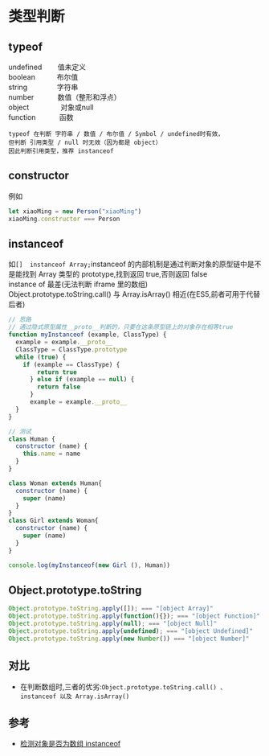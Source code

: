 # 类型判断

## typeof
undefined        值未定义  
boolean           布尔值  
string               字符串  
number            数值（整形和浮点）  
object                对象或null  
function            函数  
```
typeof 在判断 字符串 / 数值 / 布尔值 / Symbol / undefined时有效，  
但判断 引用类型 / null 时无效（因为都是 object）  
因此判断引用类型，推荐 instanceof
```

## constructor
例如
```js
let xiaoMing = new Person("xiaoMing")
xiaoMing.constructor === Person
```

## instanceof
如`[]  instanceof Array;`instanceof 的内部机制是通过判断对象的原型链中是不是能找到 Array 类型的 prototype,找到返回 true,否则返回 false  
instance of 最差(无法判断 iframe 里的数组)  
Object.prototype.toString.call() 与 Array.isArray() 相近(在ES5,前者可用于代替后者)  
```js
// 思路
// 通过隐式原型属性__proto__判断的，只要在这条原型链上的对象存在相等true
function myInstanceof (example, ClassType) {
  example = example.__proto__
  ClassType = ClassType.prototype
  while (true) {
    if (example == ClassType) {
	    return true
	  } else if (example == null) {
	    return false  
	  }
	  example = example.__proto__
  }
}

// 测试
class Human {
  constructor (name) {
    this.name = name
  }
}

class Woman extends Human{
  constructor (name) {
    super (name)
  }
}
class Girl extends Woman{
  constructor (name) {
    super (name)
  }
}

console.log(myInstanceof(new Girl (), Human))
```

## Object.prototype.toString
```js
Object.prototype.toString.apply([]); === "[object Array]"
Object.prototype.toString.apply(function(){}); === "[object Function]"
Object.prototype.toString.apply(null); === "[object Null]"
Object.prototype.toString.apply(undefined); === "[object Undefined]"
Object.prototype.toString.apply(new Number()) === "[object Number]"
```

## 对比
- 在判断数组时,三者的优劣:`Object.prototype.toString.call() 、 instanceof 以及 Array.isArray()`


## 参考
- [检测对象是否为数组 instanceof](https://www.cnblogs.com/liujian9527/p/6085395.html)